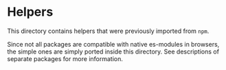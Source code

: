 # Helpers

This directory contains helpers that were previously imported from `npm`.

Since not all packages are compatible with native es-modules in browsers, the
simple ones are simply ported inside this directory.
See descriptions of separate packages for more information.
